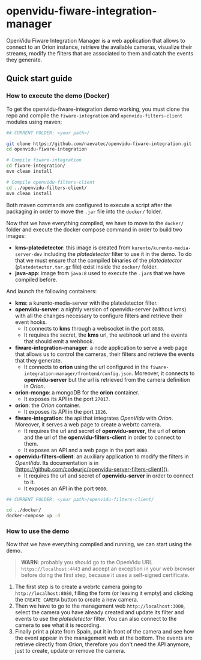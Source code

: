 
# openvidu-fiware-integration-manager

OpenVidu Fiware Integration Manager is a web application that allows to connect to an Orion instance, retrieve the available cameras, visualize their streams, modify the filters that are associated to them and catch the events they generate.

## Quick start guide

### How to execute the demo (Docker)

To get the openvidu-fiware-integration demo working, you must clone the repo and compile the `fiware-integration` and `openvidu-filters-client` modules using maven:

```sh
## CURRENT FOLDER: <your path>/

git clone https://github.com/naevatec/openvidu-fiware-integration.git
cd openvidu-fiware-integration

# Compile fiware-integration
cd fiware-integration/
mvn clean install

# Compile openvidu-filters-client
cd ../openvidu-filters-client/
mvn clean install
```

Both maven commands are configured to execute a script after the packaging in order to move the `.jar` file into the `docker/` folder.

Now that we have everything compiled, we have to move to the `docker/` folder and execute the docker compose command in order to build two images:

- **kms-platedetector**: this image is created from `kurento/kurento-media-server-dev` including the _platedetector_ filter to use it in the demo. To do that we must ensure that the compiled binaries of the _platedetector_ (`platedetector.tar.gz` file) exist inside the `docker/` folder.
- **java-app**: image from `java:8` used to execute the `.jar`s that we have compiled before.

And launch the following containers:

- **kms**: a kurento-media-server with the platedetector filter.
- **openvidu-server**: a nightly version of openvidu-server (without kms) with all the changes necessary to configure filters and retrieve their event hooks.
    - It connects to **kms** through a websocket in the port `8888`.
    - It requires the secret, the **kms** url, the webhook url and the events that should emit a webhook.
- **fiware-integration-manager**: a node application to serve a web page that allows us to control the cameras, their filters and retrieve the events that they generate.
    - It connects to **orion** using the url configured in the `fiware-integration-manager/frontend/config.json`. Moreover, it connects to **openvidu-server** but the url is retrieved from the camera definition in _Orion_.
- **orion-mongo**: a mongoDB for the **orion** container.
    - It exposes its API in the port `27017`.
- **orion**: the _Orion_ container.
    - It exposes its API in the port `1026`.
- **fiware-integration**: the api that integrates _OpenVidu_ with _Orion_. Moreover, it serves a web page to create a webrtc camera.
    - It requires the url and secret of **openvidu-server**, the url of **orion** and the url of the **openvidu-filters-client** in order to connect to them.
    - It exposes an API and a web page in the port `8080`.
- **openvidu-filters-client**: an auxiliary application to modify the filters in _OpenVidu_. Its documentation is in [https://github.com/codeurjc/openvidu-server-filters-client]().
    - It requires the url and secret of **openvidu-server** in order to connect to it.
    - It exposes an API in the port `9090`.

```sh
## CURRENT FOLDER: <your path>/openvidu-filters-client/

cd ../docker/
docker-compose up -d
```

### How to use the demo

Now that we have everything compiled and running, we can start using the demo.

> **WARN**: probably you should go to the OpenVidu URL `https://localhost:4443` and accept an exception in your web browser before doing the first step, because it uses a self-signed certificate. 

1. The first step is to create a webrtc camera going to `http://localhost:8080`, filling the form (or leaving it empty) and clicking the `CREATE CAMERA` button to create a new camera.
2. Then we have to go to the management web `http://localhost:3000`, select the camera you have already created and update its filter and events to use the _platedetector_ filter. You can also connect to the camera to see what it is recording.
3. Finally print a plate from Spain, put it in front of the camera and see how the event appear in the management web at the bottom. The events are retrieve directly from _Orion_, therefore you don't need the API anymore, just to create, update or remove the camera.

